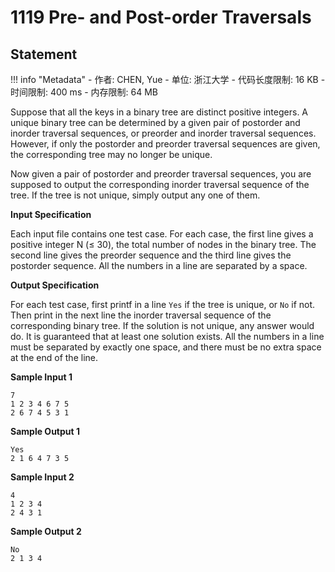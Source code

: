 
# 1119 Pre- and Post-order Traversals

## Statement

!!! info "Metadata"
    - 作者: CHEN, Yue
    - 单位: 浙江大学
    - 代码长度限制: 16 KB
    - 时间限制: 400 ms
    - 内存限制: 64 MB

Suppose that all the keys in a binary tree are distinct positive integers. A unique binary tree can be determined by a given pair of postorder and inorder traversal sequences, or preorder and inorder traversal sequences. However, if only the postorder and preorder traversal sequences are given, the corresponding tree may no longer be unique.

Now given a pair of postorder and preorder traversal sequences, you are supposed to output the corresponding inorder traversal sequence of the tree. If the tree is not unique, simply output any one of them.

**Input Specification**

Each input file contains one test case. For each case, the first line gives a positive integer N ($\le$ 30), the total number of nodes in the binary tree. The second line gives the preorder sequence and the third line gives the postorder sequence. All the numbers in a line are separated by a space.

**Output Specification**

For each test case, first printf in a line `Yes` if the tree is unique, or `No` if not. Then print in the next line the inorder traversal sequence of the corresponding binary tree. If the solution is not unique, any answer would do. It is guaranteed that at least one solution exists. All the numbers in a line must be separated by exactly one space, and there must be no extra space at the end of the line.

**Sample Input 1**
```plaintext
7
1 2 3 4 6 7 5
2 6 7 4 5 3 1
```

**Sample Output 1**
```plaintext
Yes
2 1 6 4 7 3 5
```

**Sample Input 2**
```plaintext
4
1 2 3 4
2 4 3 1
```

**Sample Output 2**
```plaintext
No
2 1 3 4
```

